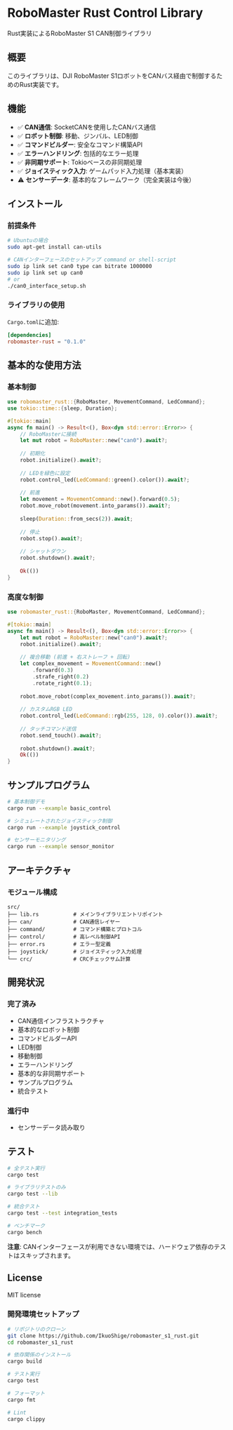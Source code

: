 # RoboMaster Rust Control Library

Rust実装によるRoboMaster S1 CAN制御ライブラリ

## 概要

このライブラリは、DJI RoboMaster S1ロボットをCANバス経由で制御するためのRust実装です。

## 機能

- ✅ **CAN通信**: SocketCANを使用したCANバス通信
- ✅ **ロボット制御**: 移動、ジンバル、LED制御
- ✅ **コマンドビルダー**: 安全なコマンド構築API
- ✅ **エラーハンドリング**: 包括的なエラー処理
- ✅ **非同期サポート**: Tokioベースの非同期処理
- ✅ **ジョイスティック入力**: ゲームパッド入力処理（基本実装）
- ⚠️ **センサーデータ**: 基本的なフレームワーク（完全実装は今後）

## インストール

### 前提条件

```bash
# Ubuntuの場合
sudo apt-get install can-utils

# CANインターフェースのセットアップ command or shell-script
sudo ip link set can0 type can bitrate 1000000
sudo ip link set up can0
# or
./can0_interface_setup.sh
```

### ライブラリの使用

`Cargo.toml`に追加:

```toml
[dependencies]
robomaster-rust = "0.1.0"
```

## 基本的な使用方法

### 基本制御

```rust
use robomaster_rust::{RoboMaster, MovementCommand, LedCommand};
use tokio::time::{sleep, Duration};

#[tokio::main]
async fn main() -> Result<(), Box<dyn std::error::Error>> {
    // RoboMasterに接続
    let mut robot = RoboMaster::new("can0").await?;
    
    // 初期化
    robot.initialize().await?;
    
    // LEDを緑色に設定
    robot.control_led(LedCommand::green().color()).await?;
    
    // 前進
    let movement = MovementCommand::new().forward(0.5);
    robot.move_robot(movement.into_params()).await?;
    
    sleep(Duration::from_secs(2)).await;
    
    // 停止
    robot.stop().await?;
    
    // シャットダウン
    robot.shutdown().await?;
    
    Ok(())
}
```

### 高度な制御

```rust
use robomaster_rust::{RoboMaster, MovementCommand, LedCommand};

#[tokio::main]
async fn main() -> Result<(), Box<dyn std::error::Error>> {
    let mut robot = RoboMaster::new("can0").await?;
    robot.initialize().await?;
    
    // 複合移動 (前進 + 右ストレーフ + 回転)
    let complex_movement = MovementCommand::new()
        .forward(0.3)
        .strafe_right(0.2)
        .rotate_right(0.1);
    
    robot.move_robot(complex_movement.into_params()).await?;
    
    // カスタムRGB LED
    robot.control_led(LedCommand::rgb(255, 128, 0).color()).await?;
    
    // タッチコマンド送信
    robot.send_touch().await?;
    
    robot.shutdown().await?;
    Ok(())
}
```

## サンプルプログラム

```bash
# 基本制御デモ
cargo run --example basic_control

# シミュレートされたジョイスティック制御
cargo run --example joystick_control

# センサーモニタリング
cargo run --example sensor_monitor
```

## アーキテクチャ

### モジュール構成

```
src/
├── lib.rs           # メインライブラリエントリポイント
├── can/             # CAN通信レイヤー
├── command/         # コマンド構築とプロトコル
├── control/         # 高レベル制御API
├── error.rs         # エラー型定義
├── joystick/        # ジョイスティック入力処理
└── crc/             # CRCチェックサム計算
```


## 開発状況

### 完了済み 
- CAN通信インフラストラクチャ
- 基本的なロボット制御
- コマンドビルダーAPI
- LED制御
- 移動制御
- エラーハンドリング
- 基本的な非同期サポート
- サンプルプログラム
- 統合テスト

### 進行中 
- センサーデータ読み取り


## テスト

```bash
# 全テスト実行
cargo test

# ライブラリテストのみ
cargo test --lib

# 統合テスト
cargo test --test integration_tests

# ベンチマーク
cargo bench
```

**注意**: CANインターフェースが利用できない環境では、ハードウェア依存のテストはスキップされます。

## License

MIT license

### 開発環境セットアップ

```bash
# リポジトリのクローン
git clone https://github.com/IkuoShige/robomaster_s1_rust.git
cd robomaster_s1_rust

# 依存関係のインストール
cargo build

# テスト実行
cargo test

# フォーマット
cargo fmt

# Lint
cargo clippy
```

